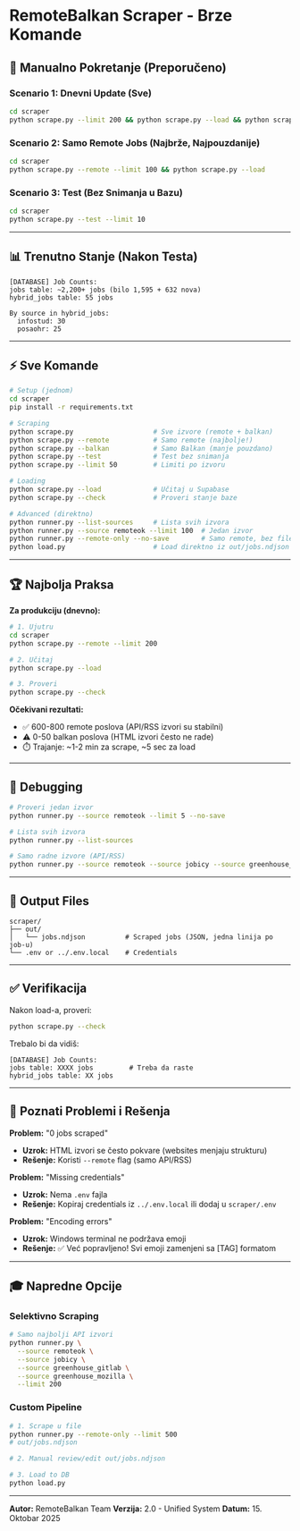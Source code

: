 # RemoteBalkan Scraper - Brze Komande

## 🎯 Manualno Pokretanje (Preporučeno)

### Scenario 1: Dnevni Update (Sve)
```bash
cd scraper
python scrape.py --limit 200 && python scrape.py --load && python scrape.py --check
```

### Scenario 2: Samo Remote Jobs (Najbrže, Najpouzdanije)
```bash
cd scraper
python scrape.py --remote --limit 100 && python scrape.py --load
```

### Scenario 3: Test (Bez Snimanja u Bazu)
```bash
cd scraper
python scrape.py --test --limit 10
```

---

## 📊 Trenutno Stanje (Nakon Testa)

```
[DATABASE] Job Counts:
jobs table: ~2,200+ jobs (bilo 1,595 + 632 nova)
hybrid_jobs table: 55 jobs

By source in hybrid_jobs:
  infostud: 30
  posaohr: 25
```

---

## ⚡ Sve Komande

```bash
# Setup (jednom)
cd scraper
pip install -r requirements.txt

# Scraping
python scrape.py                    # Sve izvore (remote + balkan)
python scrape.py --remote           # Samo remote (najbolje!)
python scrape.py --balkan           # Samo Balkan (manje pouzdano)
python scrape.py --test             # Test bez snimanja
python scrape.py --limit 50         # Limiti po izvoru

# Loading
python scrape.py --load             # Učitaj u Supabase
python scrape.py --check            # Proveri stanje baze

# Advanced (direktno)
python runner.py --list-sources     # Lista svih izvora
python runner.py --source remoteok --limit 100  # Jedan izvor
python runner.py --remote-only --no-save        # Samo remote, bez file-a
python load.py                      # Load direktno iz out/jobs.ndjson
```

---

## 🏆 Najbolja Praksa

**Za produkciju (dnevno):**
```bash
# 1. Ujutru
cd scraper
python scrape.py --remote --limit 200

# 2. Učitaj
python scrape.py --load

# 3. Proveri
python scrape.py --check
```

**Očekivani rezultati:**
- ✅ 600-800 remote poslova (API/RSS izvori su stabilni)
- ⚠️ 0-50 balkan poslova (HTML izvori često ne rade)
- ⏱️ Trajanje: ~1-2 min za scrape, ~5 sec za load

---

## 🔧 Debugging

```bash
# Proveri jedan izvor
python runner.py --source remoteok --limit 5 --no-save

# Lista svih izvora
python runner.py --list-sources

# Samo radne izvore (API/RSS)
python runner.py --source remoteok --source jobicy --source greenhouse_gitlab --limit 100
```

---

## 📁 Output Files

```
scraper/
├── out/
│   └── jobs.ndjson          # Scraped jobs (JSON, jedna linija po job-u)
└── .env or ../.env.local    # Credentials
```

---

## ✅ Verifikacija

Nakon load-a, proveri:
```bash
python scrape.py --check
```

Trebalo bi da vidiš:
```
[DATABASE] Job Counts:
jobs table: XXXX jobs         # Treba da raste
hybrid_jobs table: XX jobs
```

---

## 🚨 Poznati Problemi i Rešenja

**Problem:** "0 jobs scraped"
- **Uzrok:** HTML izvori se često pokvare (websites menjaju strukturu)
- **Rešenje:** Koristi `--remote` flag (samo API/RSS)

**Problem:** "Missing credentials"
- **Uzrok:** Nema `.env` fajla
- **Rešenje:** Kopiraj credentials iz `../.env.local` ili dodaj u `scraper/.env`

**Problem:** "Encoding errors"
- **Uzrok:** Windows terminal ne podržava emoji
- **Rešenje:** ✅ Već popravljeno! Svi emoji zamenjeni sa [TAG] formatom

---

## 🎓 Napredne Opcije

### Selektivno Scraping
```bash
# Samo najbolji API izvori
python runner.py \
  --source remoteok \
  --source jobicy \
  --source greenhouse_gitlab \
  --source greenhouse_mozilla \
  --limit 200
```

### Custom Pipeline
```bash
# 1. Scrape u file
python runner.py --remote-only --limit 500
# out/jobs.ndjson

# 2. Manual review/edit out/jobs.ndjson

# 3. Load to DB
python load.py
```

---

**Autor:** RemoteBalkan Team
**Verzija:** 2.0 - Unified System
**Datum:** 15. Oktobar 2025


